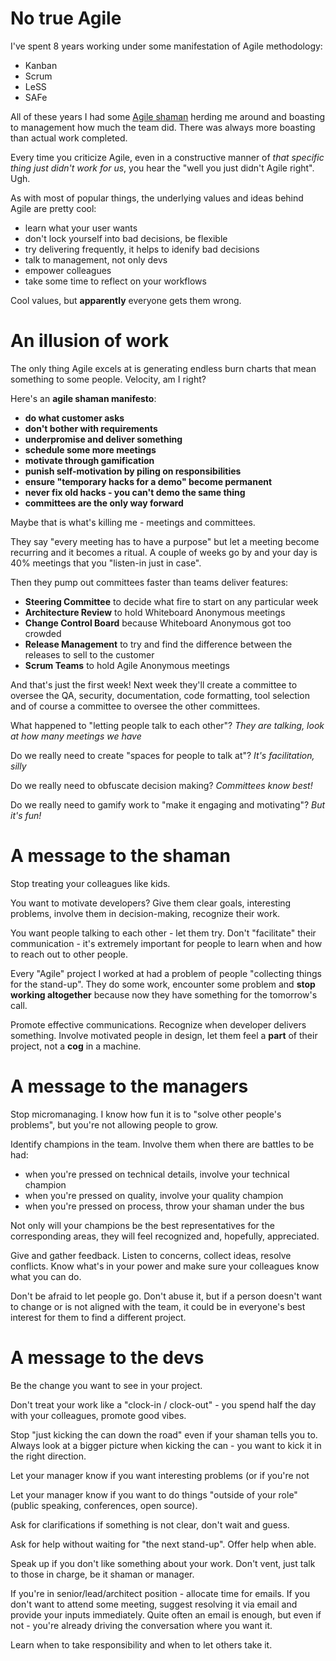 # No true Agile

I've spent 8 years working under some manifestation of Agile methodology:
* Kanban
* Scrum
* LeSS
* SAFe

All of these years I had some [Agile shaman](https://grugbrain.dev/#grug-on-Agile) herding me around and boasting to
management how much the team did. There was always more boasting than actual work completed.

Every time you criticize Agile, even in a constructive manner of _that specific thing just didn't work for us_, you
hear the "well you just didn't Agile right". Ugh.

As with most of popular things, the underlying values and ideas behind Agile are pretty cool:
* learn what your user wants
* don't lock yourself into bad decisions, be flexible
* try delivering frequently, it helps to idenify bad decisions
* talk to management, not only devs
* empower colleagues
* take some time to reflect on your workflows

Cool values, but **apparently** everyone gets them wrong.

# An illusion of work

The only thing Agile excels at is generating endless burn charts that mean something to some people. Velocity, am I
right?

Here's an **agile shaman manifesto**:
* **do what customer asks**
* **don't bother with requirements**
* **underpromise and deliver something**
* **schedule some more meetings**
* **motivate through gamification**
* **punish self-motivation by piling on responsibilities**
* **ensure "temporary hacks for a demo" become permanent**
* **never fix old hacks - you can't demo the same thing**
* **committees are the only way forward**

Maybe that is what's killing me - meetings and committees.

They say "every meeting has to have a purpose" but let a meeting become recurring and it becomes a ritual. A couple of
weeks go by and your day is 40% meetings that you "listen-in just in case".

Then they pump out committees faster than teams deliver features:
* **Steering Committee** to decide what fire to start on any particular week
* **Architecture Review** to hold Whiteboard Anonymous meetings
* **Change Control Board** because Whiteboard Anonymous got too crowded
* **Release Management** to try and find the difference between the releases to sell to the customer
* **Scrum Teams** to hold Agile Anonymous meetings

And that's just the first week! Next week they'll create a committee to oversee the QA, security, documentation, code
formatting, tool selection and of course a committee to oversee the other committees.

What happened to "letting people talk to each other"? _They are talking, look at how many meetings we have_

Do we really need to create "spaces for people to talk at"? _It's facilitation, silly_

Do we really need to obfuscate decision making? _Committees know best!_

Do we really need to gamify work to "make it engaging and motivating"? _But it's fun!_

# A message to the shaman

Stop treating your colleagues like kids.

You want to motivate developers? Give them clear goals, interesting problems, involve them in decision-making,
recognize their work.

You want people talking to each other - let them try. Don't "facilitate" their communication - it's extremely important
for people to learn when and how to reach out to other people.

Every "Agile" project I worked at had a problem of people "collecting things for the stand-up". They do some work,
encounter some problem and **stop working altogether** because now they have something for the tomorrow's call.

Promote effective communications. Recognize when developer delivers something. Involve motivated people in design, let
them feel a **part** of their project, not a **cog** in a machine.

# A message to the managers

Stop micromanaging. I know how fun it is to "solve other people's problems", but you're not allowing people to grow.

Identify champions in the team. Involve them when there are battles to be had:
* when you're pressed on technical details, involve your technical champion
* when you're pressed on quality, involve your quality champion
* when you're pressed on process, throw your shaman under the bus

Not only will your champions be the best representatives for the corresponding areas, they will feel recognized and,
hopefully, appreciated.

Give and gather feedback. Listen to concerns, collect ideas, resolve conflicts. Know what's in your power and make sure
your colleagues know what you can do.

Don't be afraid to let people go. Don't abuse it, but if a person doesn't want to change or is not aligned with the
team, it could be in everyone's best interest for them to find a different project.

# A message to the devs

Be the change you want to see in your project.

Don't treat your work like a "clock-in / clock-out" - you spend half the day with your colleagues, promote good vibes.

Stop "just kicking the can down the road" even if your shaman tells you to. Always look at a bigger picture when
kicking the can - you want to kick it in the right direction.

Let your manager know if you want interesting problems (or if you're not 

Let your manager know if you want to do things "outside of your role" (public speaking, conferences, open source).

Ask for clarifications if something is not clear, don't wait and guess.

Ask for help without waiting for "the next stand-up". Offer help when able.

Speak up if you don't like something about your work. Don't vent, just talk to those in charge, be it shaman or manager.

If you're in senior/lead/architect position - allocate time for emails. If you don't want to attend some meeting,
suggest resolving it via email and provide your inputs immediately. Quite often an email is enough, but even if not -
you're already driving the conversation where you want it.

Learn when to take responsibility and when to let others take it.
